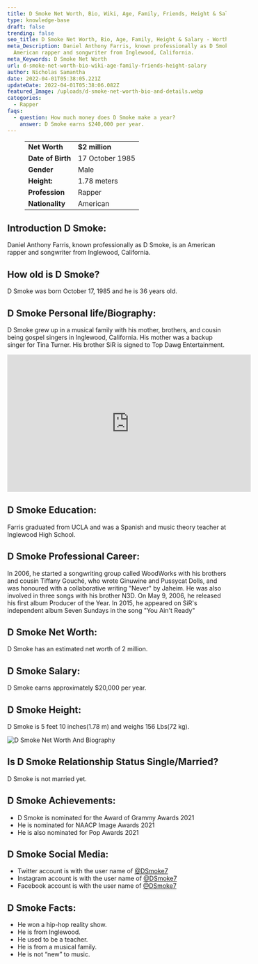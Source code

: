 ```yaml
---
title: D Smoke Net Worth, Bio, Wiki, Age, Family, Friends, Height & Salary
type: knowledge-base
draft: false
trending: false
seo_title: D Smoke Net Worth, Bio, Age, Family, Height & Salary - WorthKnow
meta_Description: Daniel Anthony Farris, known professionally as D Smoke, is an
  American rapper and songwriter from Inglewood, California.
meta_Keywords: D Smoke Net Worth
url: d-smoke-net-worth-bio-wiki-age-family-friends-height-salary
author: Nicholas Samantha
date: 2022-04-01T05:38:05.221Z
updateDate: 2022-04-01T05:38:06.082Z
featured_Image: /uploads/d-smoke-net-worth-bio-and-details.webp
categories:
  - Rapper
faqs:
  - question: How much money does D Smoke make a year?
    answer: D Smoke earns $240,000 per year.
---
```

<figure class="wp-block-table is-style-stripes">
  <table>
    <tbody>
      <tr>
        <td>
          <strong>Net Worth</strong>
        </td>
        <td>
          <strong>$2 million</strong>
        </td>
      </tr>
      <tr>
        <td>
          <strong>Date of Birth</strong>
        </td>
        <td>17 October 1985</td>
      </tr>
      <tr>
        <td>
          <strong>Gender</strong>
        </td>
        <td>Male</td>
      </tr>
      <tr>
        <td>
          <strong>Height:</strong>
        </td>
        <td>1.78 meters</td>
      </tr>
      <tr>
        <td>
          <strong>Profession</strong>
        </td>
        <td>Rapper</td>
      </tr>
      <tr>
        <td>
          <strong>Nationality</strong>
        </td>
        <td>American</td>
      </tr>
    </tbody>
  </table>
</figure>

## **Introduction D Smoke:**

Daniel Anthony Farris, known professionally as D Smoke, is an American rapper and songwriter from Inglewood, California.

## **How old is D Smoke?**

D Smoke was born October 17, 1985 and he is 36 years old.

## **D Smoke Personal life/Biography:**

D Smoke grew up in a musical family with his mother, brothers, and cousin being gospel singers in Inglewood, California. His mother was a backup singer for Tina Turner. His brother SiR is signed to Top Dawg Entertainment.

<iframe width="560" height="315" src="https://www.youtube.com/embed/koOhhn0O9cY" title="YouTube video player" frameborder="0" allow="accelerometer; autoplay; clipboard-write; encrypted-media; gyroscope; picture-in-picture" allowfullscreen></iframe>

## **D Smoke Education:**

Farris graduated from UCLA and was a Spanish and music theory teacher at Inglewood High School.

## **D Smoke Professional Career:**

In 2006, he started a songwriting group called WoodWorks with his brothers and cousin Tiffany Gouché, who wrote Ginuwine and Pussycat Dolls, and was honoured with a collaborative writing "Never" by Jaheim. He was also involved in three songs with his brother N3D. On May 9, 2006, he released his first album Producer of the Year. In 2015, he appeared on SiR's independent album Seven Sundays in the song "You Ain't Ready" 

## **D Smoke Net Worth:**

D Smoke has an estimated net worth of 2 million.

## **D Smoke Salary:**

D Smoke earns approximately $20,000 per year.

## **D Smoke Height:**

D Smoke is 5 feet 10 inches(1.78 m) and weighs 156 Lbs(72 kg).

![D Smoke Net Worth And Biography](/uploads/d-smoke-net-worth-.webp)

## **Is D Smoke Relationship Status Single/Married?**

D Smoke is not married yet.

## **D Smoke Achievements:**

* D Smoke is nominated for the Award of Grammy Awards 2021
* He is nominated for NAACP Image Awards 2021
* He is also nominated for Pop Awards 2021

## **D Smoke Social Media:**

* Twitter account is with the user name of <a href="https://twitter.com/dsmoke7" target="_blank" rel="nofollow" rel="noopener">@DSmoke7</a>
* Instagram account is with the user name of <a href="https://www.instagram.com/dsmoke7/" target="_blank" rel="nofollow" rel="noopener">@DSmoke7</a>
* Facebook account is with the user name of <a href="https://web.facebook.com/dsmokemusic" target="_blank" rel="nofollow" rel="noopener">@DSmoke7</a>

## **D Smoke Facts:**

* He won a hip-hop reality show.
* He is from Inglewood.
* He used to be a teacher.
* He is from a musical family.
* He is not “new” to music.